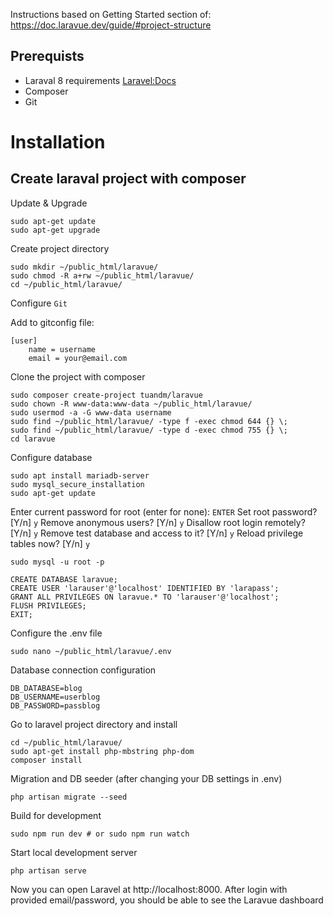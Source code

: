 Instructions based on Getting Started section of: https://doc.laravue.dev/guide/#project-structure


## Prerequists

- Laraval 8 requirements [Laravel:Docs](https://laravel.com/docs/8.x/installation)
- Composer
- Git

# Installation

## Create laraval project with composer

Update & Upgrade
```
sudo apt-get update
sudo apt-get upgrade
```

Create project directory
```
sudo mkdir ~/public_html/laravue/
sudo chmod -R a+rw ~/public_html/laravue/
cd ~/public_html/laravue/
```

Configure `Git`

Add to gitconfig file:
```
[user]
	name = username
	email = your@email.com
```


Clone the project with composer
```
sudo composer create-project tuandm/laravue
sudo chown -R www-data:www-data ~/public_html/laravue/
sudo usermod -a -G www-data username
sudo find ~/public_html/laravue/ -type f -exec chmod 644 {} \;
sudo find ~/public_html/laravue/ -type d -exec chmod 755 {} \;
cd laravue
```

Configure database
```
sudo apt install mariadb-server
sudo mysql_secure_installation
sudo apt-get update
```

Enter current password for root (enter for none): `ENTER`
Set root password? [Y/n] `y`
Remove anonymous users? [Y/n] `y`
Disallow root login remotely? [Y/n] `y`
Remove test database and access to it? [Y/n] `y`
Reload privilege tables now? [Y/n] `y`

```sudo mysql -u root -p```

```
CREATE DATABASE laravue;
CREATE USER 'larauser'@'localhost' IDENTIFIED BY 'larapass';
GRANT ALL PRIVILEGES ON laravue.* TO 'larauser'@'localhost';
FLUSH PRIVILEGES;
EXIT;
```

Configure the .env file
```
sudo nano ~/public_html/laravue/.env
```

Database connection configuration
```
DB_DATABASE=blog
DB_USERNAME=userblog
DB_PASSWORD=passblog
```
Go to laravel project directory and install
```
cd ~/public_html/laravue/
sudo apt-get install php-mbstring php-dom
composer install 
```

Migration and DB seeder (after changing your DB settings in .env)
```
php artisan migrate --seed
```

Build for development
```
sudo npm run dev # or sudo npm run watch
```

Start local development server
```
php artisan serve
```

Now you can open Laravel at http://localhost:8000. After login with provided email/password, you should be able to see the Laravue dashboard